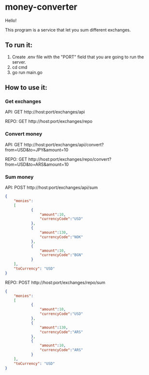 # money-converter

Hello!

This program is a service that let you sum different exchanges.

## To run it:

1) Create .env file with the "PORT" field that you are going to run the server.
2) cd cmd
3) go run main.go


## How to use it:

### Get exchanges

  API:
  GET http://host:port/exchanges/api

  REPO:
  GET http://host:port/exchanges/repo

### Convert money

  API:
  GET http://host:port/exchanges/api/convert?from=USD&to=JPY&amount=10

  REPO:
  GET http://host:port/exchanges/repo/convert?from=USD&to=ARS&amount=10
 
### Sum money

  API: 
  POST http://host:port/exchanges/api/sum
 
```json
{
	"monies":
	[
			{
				"amount":10,
				"currencyCode":"USD"
			},
			{
				"amount":130,
				"currencyCode":"NOK"
			},
			{
				"amount":10,
				"currencyCode":"BGN"
			}
	],
	"toCurrency": "USD"
}
```
  REPO: 
  POST http://host:port/exchanges/repo/sum
 
```json
{
	"monies":
	[
			{
				"amount":10,
				"currencyCode":"USD"
			},
			{
				"amount":130,
				"currencyCode":"ARS"
			},
			{
				"amount":10,
				"currencyCode":"ARS"
			}
	],
	"toCurrency": "USD"
}
```
